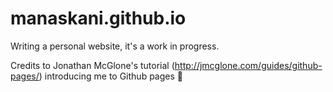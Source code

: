 # manaskani.github.io

Writing a personal website, it's a work in progress. 

Credits to Jonathan McGlone's tutorial (http://jmcglone.com/guides/github-pages/) introducing me to Github pages 🙂

